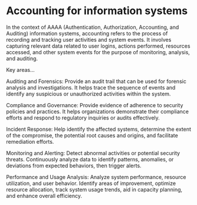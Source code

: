 # Accounting for information systems

In the context of AAAA (Authentication, Authorization, Accounting, and Auditing) information systems, accounting refers to the process of recording and tracking user activities and system events. It involves capturing relevant data related to user logins, actions performed, resources accessed, and other system events for the purpose of monitoring, analysis, and auditing.

Key areas…

Auditing and Forensics: Provide an audit trail that can be used for forensic analysis and investigations. It helps trace the sequence of events and identify any suspicious or unauthorized activities within the system. 

Compliance and Governance: Provide evidence of adherence to security policies and practices. It helps organizations demonstrate their compliance efforts and respond to regulatory inquiries or audits effectively.

Incident Response: Help identify the affected systems, determine the extent of the compromise, the potential root causes and origins, and facilitate remediation efforts.

Monitoring and Alerting: Detect abnormal activities or potential security threats. Continuously analyze data to identify patterns, anomalies, or deviations from expected behaviors, then trigger alerts.

Performance and Usage Analysis: Analyze system performance, resource utilization, and user behavior. Identify areas of improvement, optimize resource allocation, track system usage trends, aid in capacity planning, and enhance overall efficiency.